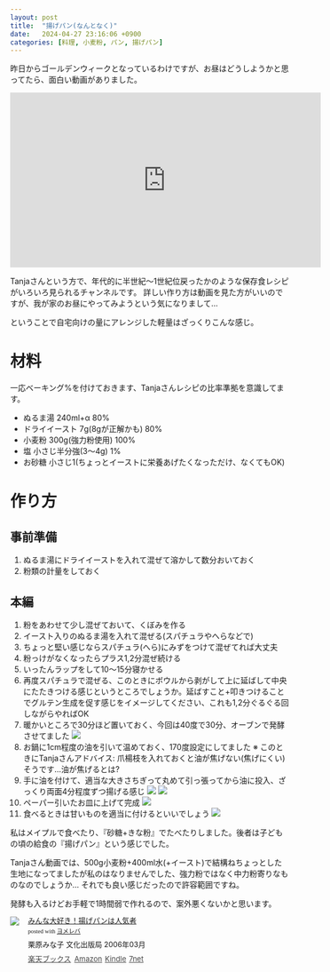 ```yaml
---
layout: post
title:  "揚げパン(なんとなく)"
date:   2024-04-27 23:16:06 +0900
categories: [料理, 小麦粉, パン, 揚げパン]
---
```

昨日からゴールデンウィークとなっているわけですが、お昼はどうしようかと思ってたら、面白い動画がありました。
<!-- more -->

<iframe width="560" height="315" src="https://www.youtube.com/embed/Onmn3KOny08?si=1c3o1RpstRYubuWK" title="YouTube video player" frameborder="0" allow="accelerometer; autoplay; clipboard-write; encrypted-media; gyroscope; picture-in-picture; web-share" referrerpolicy="strict-origin-when-cross-origin" allowfullscreen></iframe>

Tanjaさんという方で、年代的に半世紀〜1世紀位戻ったかのような保存食レシピがいろいろ見られるチャンネルです。
詳しい作り方は動画を見た方がいいのですが、我が家のお昼にやってみようという気になりまして…

ということで自宅向けの量にアレンジした軽量はざっくりこんな感じ。

# 材料

一応ベーキング%を付けておきます、Tanjaさんレシピの比率準拠を意識してます。

* ぬるま湯 240ml+α 80%
* ドライイースト 7g(8gが正解かも) 80%
* 小麦粉 300g(強力粉使用) 100%
* 塩 小さじ半分強(3〜4g) 1%
* お砂糖 小さじ1(ちょっとイーストに栄養あげたくなっただけ、なくてもOK)

# 作り方

## 事前準備

1. ぬるま湯にドライイーストを入れて混ぜて溶かして数分おいておく
2. 粉類の計量をしておく

## 本編

1. 粉をあわせて少し混ぜておいて、くぼみを作る
2. イースト入りのぬるま湯を入れて混ぜる(スパチュラやへらなどで)
3. ちょっと堅い感じならスパチュラ(へら)にみずをつけて混ぜてれば大丈夫
4. 粉っけがなくなったらプラス1,2分混ぜ続ける
5. いったんラップをして10〜15分寝かせる
6. 再度スパチュラで混ぜる、このときにボウルから剥がして上に延ばして中央にたたきつける感じというところでしょうか。延ばすこと+叩きつけることでグルテン生成を促す感じをイメージしてください、これも1,2分ぐるぐる回しながらやればOK
7. 暖かいところで30分ほど置いておく、今回は40度で30分、オーブンで発酵させてました ![](/images/2024-04-27/PXL_20240427_030101879.jpg)
8. お鍋に1cm程度の油を引いて温めておく、170度設定にしてました ※ このときにTanjaさんアドバイス: 爪楊枝を入れておくと油が焦げない(焦げにくい)そうです…油が焦げるとは?
9. 手に油を付けて、適当な大きさちぎって丸めて引っ張ってから油に投入、ざっくり両面4分程度ずつ揚げる感じ ![](/images/2024-04-27/PXL_20240427_030822798.jpg) ![](/images/2024-04-27/PXL_20240427_032323214.jpg)
10. ペーパー引いたお皿に上げて完成 ![](/images/2024-04-27/PXL_20240427_031732238.jpg)
11. 食べるときは甘いものを適当に付けるといいでしょう ![](/images/2024-04-27/PXL_20240427_032214276.jpg)

私はメイプルで食べたり、『砂糖+きな粉』でたべたりしました。後者は子どもの頃の給食の『揚げパン』という感じでした。

Tanjaさん動画では、500g小麦粉+400ml水(+イースト)で結構ねちょっとした生地になってましたが私のはなりませんでした、強力粉ではなく中力粉寄りなものなのでしょうか…
それでも良い感じだったので許容範囲ですね。

発酵も入るけどお手軽で1時間弱で作れるので、案外悪くないかと思います。


<div class="booklink-box" style="text-align:left;padding-bottom:20px;font-size:small;zoom: 1;overflow: hidden;"><div class="booklink-image" style="float:left;margin:0 15px 10px 0;"><a href="//af.moshimo.com/af/c/click?a_id=1175594&p_id=56&pc_id=56&pl_id=637&s_v=b5Rz2P0601xu&url=http%3A%2F%2Fbooks.rakuten.co.jp%2Frb%2F3981554%2F" target="_blank" ><img src="https://thumbnail.image.rakuten.co.jp/@0_mall/book/cabinet/5792/57920969.jpg?_ex=200x200" style="border: none;" /></a><img src="//i.moshimo.com/af/i/impression?a_id=1175594&p_id=56&pc_id=56&pl_id=637" width="1" height="1" style="border:none;"></div><div class="booklink-info" style="line-height:120%;zoom: 1;overflow: hidden;"><div class="booklink-name" style="margin-bottom:10px;line-height:120%"><a href="//af.moshimo.com/af/c/click?a_id=1175594&p_id=56&pc_id=56&pl_id=637&s_v=b5Rz2P0601xu&url=http%3A%2F%2Fbooks.rakuten.co.jp%2Frb%2F3981554%2F" target="_blank" >みんな大好き！揚げパンは人気者</a><img src="//i.moshimo.com/af/i/impression?a_id=1175594&p_id=56&pc_id=56&pl_id=637" width="1" height="1" style="border:none;"><div class="booklink-powered-date" style="font-size:8pt;margin-top:5px;font-family:verdana;line-height:120%">posted with <a href="https://yomereba.com" rel="nofollow" target="_blank">ヨメレバ</a></div></div><div class="booklink-detail" style="margin-bottom:5px;">栗原みな子 文化出版局 2006年03月    </div><div class="booklink-link2" style="margin-top:10px;opacity: .80;filter: alpha(opacity=80);-ms-filter: "alpha(opacity=80)";-khtml-opacity: .80;-moz-opacity: .80;"><div class="shoplinkrakuten" style="display:inline;margin-right:5px"><a href="//af.moshimo.com/af/c/click?a_id=1175594&p_id=56&pc_id=56&pl_id=637&s_v=b5Rz2P0601xu&url=http%3A%2F%2Fbooks.rakuten.co.jp%2Frb%2F3981554%2F" target="_blank" >楽天ブックス</a><img src="//i.moshimo.com/af/i/impression?a_id=1175594&p_id=56&pc_id=56&pl_id=637" width="1" height="1" style="border:none;"></div><div class="shoplinkamazon" style="display:inline;margin-right:5px"><a href="//af.moshimo.com/af/c/click?a_id=920708&p_id=170&pc_id=185&pl_id=4062&s_v=b5Rz2P0601xu&url=https%3A%2F%2Fwww.amazon.co.jp%2Fexec%2Fobidos%2FASIN%2F4579209699" target="_blank" >Amazon</a></div><div class="shoplinkkindle" style="display:inline;margin-right:5px"><a href="//af.moshimo.com/af/c/click?a_id=920708&p_id=170&pc_id=185&pl_id=4062&s_v=b5Rz2P0601xu&url=https%3A%2F%2Fwww.amazon.co.jp%2Fgp%2Fsearch%3Fkeywords%3D%25E3%2581%25BF%25E3%2582%2593%25E3%2581%25AA%25E5%25A4%25A7%25E5%25A5%25BD%25E3%2581%258D%25EF%25BC%2581%25E6%258F%259A%25E3%2581%2592%25E3%2583%2591%25E3%2583%25B3%25E3%2581%25AF%25E4%25BA%25BA%25E6%25B0%2597%25E8%2580%2585%26__mk_ja_JP%3D%2583J%2583%255E%2583J%2583i%26url%3Dnode%253D2275256051" target="_blank" >Kindle</a></div><div class="shoplinkseven" style="display:inline;margin-right:5px"><a href="//ck.jp.ap.valuecommerce.com/servlet/referral?sid=3301980&pid=890465082&vc_url=http%3A%2F%2F7net.omni7.jp%2Fsearch%2F%3FsearchKeywordFlg%3D1%26keyword%3D9784579209699&vcptn=kaereba" target="_blank" >7net<img src="//ad.jp.ap.valuecommerce.com/servlet/atq/gifbanner?sid=3301980&pid=890465082" height="1" width="1" border="0"></a></div>            	  	  	  	  	</div></div><div class="booklink-footer" style="clear: left"></div></div>
